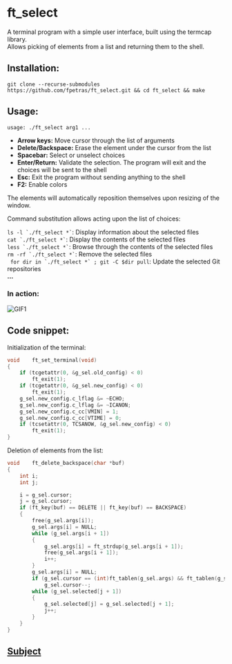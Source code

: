 # ft_select

A terminal program with a simple user interface, built using the termcap library.\
Allows picking of elements from a list and returning them to the shell.

## Installation:

`git clone --recurse-submodules https://github.com/fpetras/ft_select.git && cd ft_select && make`

## Usage:

`usage: ./ft_select arg1 ...`

- **Arrow keys:** Move cursor through the list of arguments
- **Delete/Backspace:** Erase the element under the cursor from the list
- **Spacebar:** Select or unselect choices
- **Enter/Return:** Validate the selection. The program will exit and the choices will be sent to the shell
- **Esc:** Exit the program without sending anything to the shell
- **F2:** Enable colors

The elements will automatically reposition themselves upon resizing of the window.

Command substitution allows acting upon the list of choices:

`` ls -l `./ft_select *` ``: Display information about the selected files\
`` cat `./ft_select *` ``: Display the contents of the selected files\
`` less `./ft_select *` ``: Browse through the contents of the selected files\
`` rm -rf `./ft_select *` ``: Remove the selected files\
`` for dir in `./ft_select *` ; git -C $dir pull``: Update the selected Git repositories\
**...**

### In action:

![GIF1](http://g.recordit.co/o5MLualTzt.gif)

## Code snippet:

Initialization of the terminal:

```C
void    ft_set_terminal(void)
{
    if (tcgetattr(0, &g_sel.old_config) < 0)
        ft_exit(1);
    if (tcgetattr(0, &g_sel.new_config) < 0)
        ft_exit(1);
    g_sel.new_config.c_lflag &= ~ECHO;
    g_sel.new_config.c_lflag &= ~ICANON;
    g_sel.new_config.c_cc[VMIN] = 1;
    g_sel.new_config.c_cc[VTIME] = 0;
    if (tcsetattr(0, TCSANOW, &g_sel.new_config) < 0)
        ft_exit(1);
}
```

Deletion of elements from the list:

```C
void    ft_delete_backspace(char *buf)
{
    int i;
    int j;

    i = g_sel.cursor;
    j = g_sel.cursor;
    if (ft_key(buf) == DELETE || ft_key(buf) == BACKSPACE)
    {
        free(g_sel.args[i]);
        g_sel.args[i] = NULL;
        while (g_sel.args[i + 1])
        {
            g_sel.args[i] = ft_strdup(g_sel.args[i + 1]);
            free(g_sel.args[i + 1]);
            i++;
        }
        g_sel.args[i] = NULL;
        if (g_sel.cursor == (int)ft_tablen(g_sel.args) && ft_tablen(g_sel.args))
            g_sel.cursor--;
        while (g_sel.selected[j + 1])
        {
            g_sel.selected[j] = g_sel.selected[j + 1];
            j++;
        }
    }
}
```

## [Subject](https://github.com/fpetras/42-subjects/blob/master/ft_select.en.pdf "ft_select.en.pdf")
